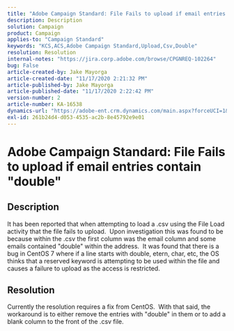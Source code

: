 ```yaml
---
title: "Adobe Campaign Standard: File Fails to upload if email entries contain \"double\""
description: Description
solution: Campaign
product: Campaign
applies-to: "Campaign Standard"
keywords: "KCS,ACS,Adobe Campaign Standard,Upload,Csv,Double"
resolution: Resolution
internal-notes: "https://jira.corp.adobe.com/browse/CPGNREQ-102264"
bug: False
article-created-by: Jake Mayorga
article-created-date: "11/17/2020 2:21:32 PM"
article-published-by: Jake Mayorga
article-published-date: "11/17/2020 2:22:42 PM"
version-number: 2
article-number: KA-16538
dynamics-url: "https://adobe-ent.crm.dynamics.com/main.aspx?forceUCI=1&pagetype=entityrecord&etn=knowledgearticle&id=35fe582f-e028-eb11-a813-000d3a593c3f"
exl-id: 261b24d4-d053-4535-ac2b-8e45792e9e01
---
```

# Adobe Campaign Standard: File Fails to upload if email entries contain "double"

## Description

It has been reported that when attempting to load a .csv using the File Load activity that the file fails to upload.  Upon investigation this was found to be because within the .csv the first column was the email column and some emails contained "double" within the address.  It was found that there is a bug in CentOS 7 where if a line starts with double, etern, char, etc, the OS thinks that a reserved keyword is attempting to be used within the file and causes a failure to upload as the access is restricted.

## Resolution

Currently the resolution requires a fix from CentOS.  With that said, the workaround is to either remove the entries with "double" in them or to add a blank column to the front of the .csv file.
